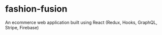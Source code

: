 # fashion-fusion
An ecommerce web application built using React (Redux, Hooks, GraphQL, Stripe, Firebase)
